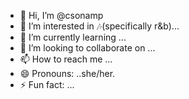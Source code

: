 - 👋 Hi, I’m @csonamp
- 👀 I’m interested in 🎶(specifically r&b)...
- 🌱 I’m currently learning ...
- 💞️ I’m looking to collaborate on ...
- 📫 How to reach me ...
- 😄 Pronouns: ..she/her.
- ⚡ Fun fact: ...

<!---
csonamp/csonamp is a ✨ special ✨ repository because its `README.md` (this file) appears on your GitHub profile.
You can click the Preview link to take a look at your changes.
--->
